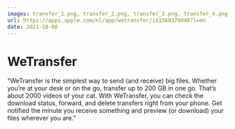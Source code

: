 ```yaml
---
images: transfer_1.png, transfer_2.png, transfer_3.png, transfer_4.png
url: https://apps.apple.com/nl/app/wetransfer/id1569379048?l=en
date: 2021-10-06
---
```


# WeTransfer
"WeTransfer is the simplest way to send (and receive) big files. Whether you’re at your desk or on the go, transfer up to 200 GB in one go. That’s about 2000 videos of your cat. With WeTransfer, you can check the download status, forward, and delete transfers right from your phone. Get notified the minute you receive something and preview (or download) your files wherever you are."
